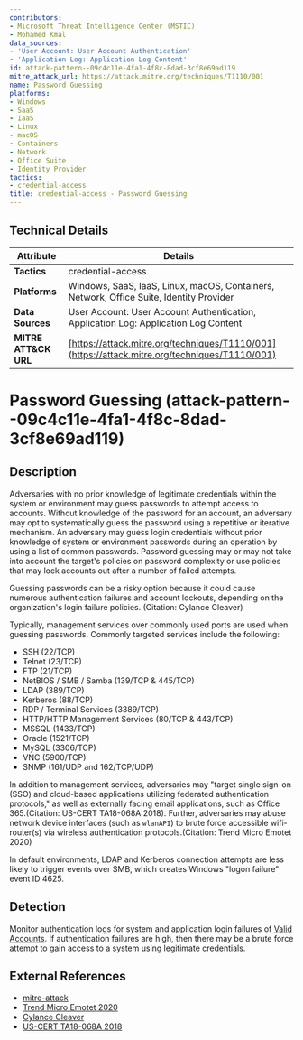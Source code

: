 ```yaml
---
contributors:
- Microsoft Threat Intelligence Center (MSTIC)
- Mohamed Kmal
data_sources:
- 'User Account: User Account Authentication'
- 'Application Log: Application Log Content'
id: attack-pattern--09c4c11e-4fa1-4f8c-8dad-3cf8e69ad119
mitre_attack_url: https://attack.mitre.org/techniques/T1110/001
name: Password Guessing
platforms:
- Windows
- SaaS
- IaaS
- Linux
- macOS
- Containers
- Network
- Office Suite
- Identity Provider
tactics:
- credential-access
title: credential-access - Password Guessing
---
```


## Technical Details

| Attribute | Details |
|-----------|----------|
| **Tactics** | credential-access |
| **Platforms** | Windows, SaaS, IaaS, Linux, macOS, Containers, Network, Office Suite, Identity Provider |
| **Data Sources** | User Account: User Account Authentication, Application Log: Application Log Content |
| **MITRE ATT&CK URL** | [https://attack.mitre.org/techniques/T1110/001](https://attack.mitre.org/techniques/T1110/001) |

# Password Guessing (attack-pattern--09c4c11e-4fa1-4f8c-8dad-3cf8e69ad119)

## Description
Adversaries with no prior knowledge of legitimate credentials within the system or environment may guess passwords to attempt access to accounts. Without knowledge of the password for an account, an adversary may opt to systematically guess the password using a repetitive or iterative mechanism. An adversary may guess login credentials without prior knowledge of system or environment passwords during an operation by using a list of common passwords. Password guessing may or may not take into account the target's policies on password complexity or use policies that may lock accounts out after a number of failed attempts.

Guessing passwords can be a risky option because it could cause numerous authentication failures and account lockouts, depending on the organization's login failure policies. (Citation: Cylance Cleaver)

Typically, management services over commonly used ports are used when guessing passwords. Commonly targeted services include the following:

* SSH (22/TCP)
* Telnet (23/TCP)
* FTP (21/TCP)
* NetBIOS / SMB / Samba (139/TCP & 445/TCP)
* LDAP (389/TCP)
* Kerberos (88/TCP)
* RDP / Terminal Services (3389/TCP)
* HTTP/HTTP Management Services (80/TCP & 443/TCP)
* MSSQL (1433/TCP)
* Oracle (1521/TCP)
* MySQL (3306/TCP)
* VNC (5900/TCP)
* SNMP (161/UDP and 162/TCP/UDP)

In addition to management services, adversaries may "target single sign-on (SSO) and cloud-based applications utilizing federated authentication protocols," as well as externally facing email applications, such as Office 365.(Citation: US-CERT TA18-068A 2018). Further, adversaries may abuse network device interfaces (such as `wlanAPI`) to brute force accessible wifi-router(s) via wireless authentication protocols.(Citation: Trend Micro Emotet 2020)

In default environments, LDAP and Kerberos connection attempts are less likely to trigger events over SMB, which creates Windows "logon failure" event ID 4625.

## Detection
Monitor authentication logs for system and application login failures of [Valid Accounts](https://attack.mitre.org/techniques/T1078). If authentication failures are high, then there may be a brute force attempt to gain access to a system using legitimate credentials.

## External References
- [mitre-attack](https://attack.mitre.org/techniques/T1110/001)
- [Trend Micro Emotet 2020](https://www.trendmicro.com/vinfo/us/security/news/cybercrime-and-digital-threats/emotet-now-spreads-via-wi-fi)
- [Cylance Cleaver](https://web.archive.org/web/20200302085133/https://www.cylance.com/content/dam/cylance/pages/operation-cleaver/Cylance_Operation_Cleaver_Report.pdf)
- [US-CERT TA18-068A 2018](https://www.us-cert.gov/ncas/alerts/TA18-086A)
